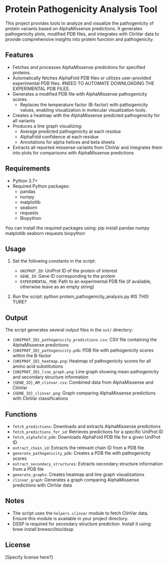 

# Protein Pathogenicity Analysis Tool

This project provides tools to analyze and visualize the pathogenicity of protein variants based on AlphaMissense predictions.
It generates pathogenicity plots, modified PDB files, and integrates with ClinVar data to provide comprehensive insights into protein function and pathogenicity.


## Features

- Fetches and processes AlphaMissense predictions for specified proteins.
- Automatically fetches AlphaFold PDB files or utilizes user-provided experimental PDB files. #NEED TO AUTOMATE DOWNLOADING THE EXPERIMENTAL PDB FILES.
- Generates a modified PDB file with AlphaMissense pathogenicity scores.
    - Replaces the temperature factor (B-factor) with pathogenicity values, enabling visualization in molecular visualization tools.
- Creates a heatmap with the AlphaMissense predicted pathogenicity for all variants
- Produces a line graph visualizing:
    - Average predicted pathogenicity at each residue
    - AlphaFold confidence at each residue
    - Annotations for alpha helices and beta sheets
- Extracts all reported missense variants from ClinVar and integrates them into plots for comparisons with AlphaMissense predictions


## Requirements

- Python 3.7+
- Required Python packages:
  - pandas
  - numpy
  - matplotlib
  - seaborn
  - requests
  - Biopython

You can install the required packages using:
    pip install pandas numpy matplotlib seaborn requests biopython


## Usage

1. Set the following constants in the script:
    - `UNIPROT_ID`: UniProt ID of the protein of interest
    - `GENE_ID`: Gene ID corresponding to the protein
    - `EXPERIMENTAL_PDB`: Path to an experimental PDB file (if available, otherwise leave as an empty string)

2. Run the script:
    python protein_pathogenicity_analysis.py #IS THIS TURE?


## Output

The script generates several output files in the `out/` directory:

- `{UNIPROT_ID}_pathogenicity_predictions.csv`: CSV file containing the AlphaMissense predictions
- `{UNIPROT_ID}_pathogenicity.pdb`: PDB file with pathogenicity scores within the B-factor
- `{UNIPROT_ID}_heatmap.png`: Heatmap of pathogenicity scores for all amino acid substitutions
- `{UNIPROT_ID}_line_graph.png`: Line graph showing mean pathogenicity and secondary structure information
- `{GENE_ID}_AM_clinvar.csv`: Combined data from AlphaMissense and ClinVar
- `{GENE_ID}_clinvar.png`: Graph comparing AlphaMissense predictions with ClinVar classifications


## Functions

- `fetch_predictions`: Downloads and extracts AlphaMissense predictions
- `fetch_predictions_for_id`: Retrieves predictions for a specific UniProt ID
- `fetch_alphafold_pdb`: Downloads AlphaFold PDB file for a given UniProt ID
- `extract_chain_id`: Extracts the relevant chain ID from a PDB file
- `generate_pathogenicity_pdb`: Creates a PDB file with pathogenicity scores
- `extract_secondary_structures`: Extracts secondary structure information from a PDB file
- `generate_graphs`: Creates heatmap and line graph visualizations
- `clinvar_graph`: Generates a graph comparing AlphaMissense predictions with ClinVar data

## Notes

- The script uses the `helpers.clinvar` module to fetch ClinVar data. Ensure this module is available in your project directory.
- DSSP is required for secondary structure prediction. Install it using:
    brew install brewsci/bio/dssp


## License

[Specify license here?]